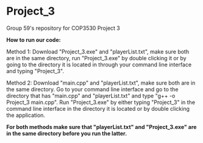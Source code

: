 # Project_3
Group 59's repository for COP3530 Project 3

**How to run our code:**

Method 1: Download "Project_3.exe" and "playerList.txt", make sure both are in the same directory, run "Project_3.exe" by double clicking it or by going to the directory it is located in through your command line interface and typing "Project_3".

Method 2: Download "main.cpp" and "playerList.txt", make sure both are in the same directory. Go to your command line interface and go to the directory that has "main.cpp" and "playerList.txt" and type "g++ -o Project_3 main.cpp". Run "Project_3.exe" by either typing "Project_3" in the command line interface in the directory it is located or by double clicking the application. 

**For both methods make sure that "playerList.txt" and "Project_3.exe" are in the same directory before you run the latter.**
